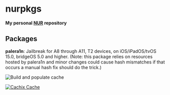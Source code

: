 # nurpkgs

**My personal [NUR](https://github.com/nix-community/NUR) repository**

## Packages

**palera1n**: Jailbreak for A8 through A11, T2 devices, on iOS/iPadOS/tvOS 15.0, bridgeOS 5.0 and higher. (Note: this package relies on resources hosted by palera1n and minor changes could cause hash mismatches if that occurs a manual hash fix should do the trick.)

![Build and populate cache](https://github.com/Ziyoid/nurpkgs/workflows/Build%20and%20populate%20cache/badge.svg)

[![Cachix Cache](https://img.shields.io/badge/cachix-nurpkgs-cachix-blue.svg)](https://nurpkgs-cachix.cachix.org)

